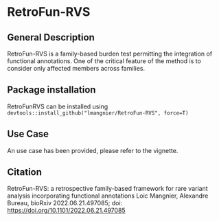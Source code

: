 # RetroFun-RVS

## General Description
RetroFun-RVS is a family-based burden test permitting the integration of functional annotations. One of the critical feature of the method is to consider only affected members across families.

## Package installation
RetroFunRVS can be installed using 
``
devtools::install_github("lmangnier/RetroFun-RVS", force=T)
``

## Use Case  

An use case has been provided, please refer to the vignette.  

## Citation 
RetroFun-RVS: a retrospective family-based framework for rare variant analysis incorporating functional annotations
Loic Mangnier, Alexandre Bureau, bioRxiv 2022.06.21.497085; doi: https://doi.org/10.1101/2022.06.21.497085
